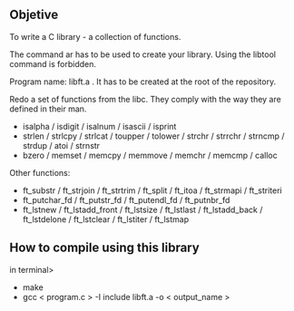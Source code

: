 ## Objetive 

To write a C library - a collection of functions.

The command ar has to be used to create your library. Using the libtool command is forbidden.

Program name: libft.a . It has to be created at the root of the repository.



Redo a set of functions from the libc. 
They comply with the way they are defined in their man. 

- isalpha / isdigit / isalnum / isascii / isprint
- strlen / strlcpy / strlcat / toupper / tolower / strchr / 
strrchr / strncmp / strdup / atoi / strnstr 
- bzero / memset / memcpy / memmove /  memchr / memcmp / calloc 


Other functions: 

- ft_substr / ft_strjoin / ft_strtrim / ft_split / ft_itoa / ft_strmapi / ft_striteri
- ft_putchar_fd / ft_putstr_fd / ft_putendl_fd / ft_putnbr_fd
- ft_lstnew / ft_lstadd_front / ft_lstsize / ft_lstlast / ft_lstadd_back / ft_lstdelone / ft_lstclear / ft_lstiter / ft_lstmap


## How to compile using this library

in terminal> 

- make 
- gcc < program.c > -I include libft.a -o < output_name >
